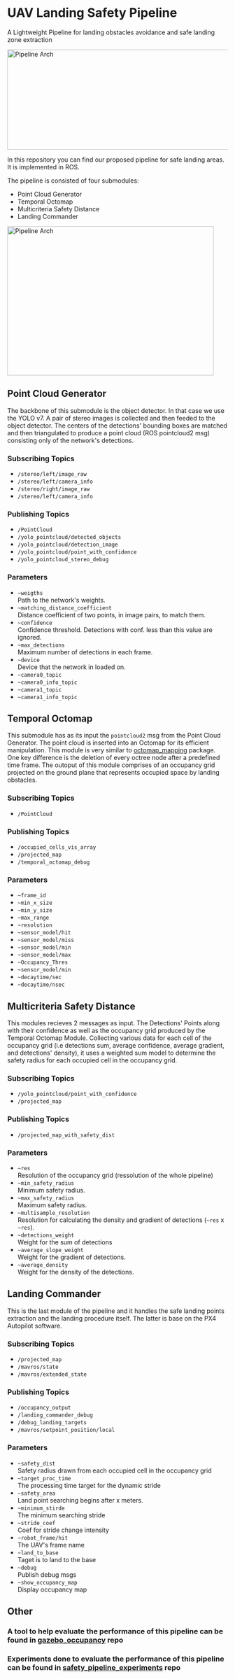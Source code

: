 # UAV Landing Safety Pipeline
A Lightweight Pipeline for landing obstacles avoidance and safe landing zone extraction

<img src="images/GitHub.png" alt="Pipeline Arch" style="height: 229px; width:550px;"/>

In this repository you can find our proposed pipeline for safe landing areas. It is implemented in ROS.

The pipeline is consisted of four submodules:

<ul>
  <li>Point Cloud Generator</li>
  <li>Temporal Octomap</li>
  <li>Multicriteria Safety Distance</li>
  <li>Landing Commander</li>
</ul>

<img src="images/pipeline_arch.png" alt="Pipeline Arch" style="height: 341px; width:472px;"/>

## __Point Cloud Generator__
The backbone of this submodule is the object detector. In that case we use the YOLO v7. A pair of stereo images is collected and then feeded to the object detector. The centers of the detections' bounding boxes are matched and then triangulated to produce a point cloud (ROS pointcloud2 msg) consisting only of the network's detections.

### Subscribing Topics
<ul>
  <li><code>/stereo/left/image_raw</code></li>
  <li><code>/stereo/left/camera_info</code></li>
  <li><code>/stereo/right/image_raw</code></li>
  <li><code>/stereo/left/camera_info</code></li>
</ul>

### Publishing Topics
<ul>
  <li><code>/PointCloud</code></li>
  <li><code>/yolo_pointcloud/detected_objects</code></li>
  <li><code>/yolo_pointcloud/detection_image</code></li>
  <li><code>/yolo_pointcloud/point_with_confidence</code></li>
  <li><code>/yolo_pointcloud_stereo_debug</code></li>
</ul>

### Parameters
<ul>
  <li><code>~weigths</code></li>
  Path to the network's weights.
  <li><code>~matching_distance_coefficient</code></li>
  Distance coefficient of two points, in image pairs, to match them.
  <li><code>~confidence</code></li>
  Confidence threshold. Detections with conf. less than this value are ignored.
  <li><code>~max_detections</code></li>
  Maximum number of detections in each frame.
  <li><code>~device</code></li>
  Device that the network in loaded on.
  <li><code>~camera0_topic</code></li>
  <li><code>~camera0_info_topic</code></li>
  <li><code>~camera1_topic</code></li>
  <li><code>~camera1_info_topic</code></li>
</ul>

## __Temporal Octomap__
This submodule has as its input the <code>pointcloud2</code> msg from the Point Cloud Generator. The point cloud is inserted into an Octomap for its efficient manipulation. This module is very similar to [octomap_mapping](https://github.com/OctoMap/octomap_mapping.git) package. One key difference is the deletion of every octree node after a predefined time frame. The outoput of this module comprises of an occupancy grid projected on the ground plane that represents occupied space by landing obstacles.

### Subscribing Topics
<ul>
  <li><code>/PointCloud</code></li>
</ul>

### Publishing Topics
<ul>
  <li><code>/occupied_cells_vis_array</code></li>
  <li><code>/projected_map</code></li>
  <li><code>/temporal_octomap_debug</code></li>
</ul>

### Parameters
<ul>
  <li><code>~frame_id</code></li>
  <li><code>~min_x_size</code></li>
  <li><code>~min_y_size</code></li>
  <li><code>~max_range</code></li>
  <li><code>~resolution</code></li>
  <li><code>~sensor_model/hit</code></li>
  <li><code>~sensor_model/miss</code></li>
  <li><code>~sensor_model/min</code></li>
  <li><code>~sensor_model/max</code></li>
  <li><code>~Occupancy_Thres</code></li>
  <li><code>~sensor_model/min</code></li>
  <li><code>~decaytime/sec</code></li>
  <li><code>~decaytime/nsec</code></li>
</ul>

## __Multicriteria Safety Distance__
This modules recieves 2 messages as input. The Detections' Points along with their confidence as well as the occupancy grid produced by the Temporal Octomap Module. Collecting various data for each cell of the occupancy grid (i.e detections sum, average confidence, average gradient, and detections' density), it uses a weighted sum model to determine the safety radius for each occupied cell in the occupancy grid.

### Subscribing Topics
<ul>
  <li><code>/yolo_pointcloud/point_with_confidence</code></li>
  <li><code>/projected_map</code></li>
</ul>

### Publishing Topics
<ul>
  <li><code>/projected_map_with_safety_dist</code></li>
</ul>

### Parameters
<ul>
  <li><code>~res</code></li>
  Resolution of the occupancy grid (ressolution of the whole pipeline)
  <li><code>~min_safety_radius</code></li>
  Minimum safety radius.
  <li><code>~max_safety_radius</code></li>
  Maximum safety radius.
  <li><code>~multisample_resolution</code></li>
  Resolution for calculating the density and gradient of detections (<code>~res</code> x <code>~res</code>).
  <li><code>~detections_weight</code></li>
  Weight for the sum of detections
  <li><code>~average_slope_weight</code></li>
  Weight for the gradient of detections.
  <li><code>~average_density</code></li>
  Weight for the density of the detections.
</ul>


## __Landing Commander__
This is the last module of the pipeline and it handles the safe landing points extraction and the landing procedure itself. The latter is base on the PX4 Autopilot software.

### Subscribing Topics
<ul>
  <li><code>/projected_map</code></li>
  <li><code>/mavros/state</code></li>
  <li><code>/mavros/extended_state</code></li>
</ul>

### Publishing Topics
<ul>
  <li><code>/occupancy_output</code></li>
  <li><code>/landing_commander_debug</code></li>
  <li><code>/debug_landing_targets</code></li>
  <li><code>/mavros/setpoint_position/local</code></li>
</ul>

### Parameters
<ul>
  <li><code>~safety_dist</code></li>
  Safety radius drawn from each occupied cell in the occupancy grid
  <li><code>~target_proc_time</code></li>
  The processing time target for the dynamic stride
  <li><code>~safety_area</code></li>
  Land point searching begins after x meters.
  <li><code>~minimum_stirde</code></li>
  The minimum searching stride
  <li><code>~stride_coef</code></li>
  Coef for stride change intensity
  <li><code>~robot_frame/hit</code></li>
  The UAV's frame name
  <li><code>~land_to_base</code></li>
  Taget is to land to the base 
  <li><code>~debug</code></li>
  Publish debug msgs
  <li><code>~show_occupancy_map</code></li>
  Display occupancy map  
</ul>


## __Other__


### A tool to help evaluate the performance of this pipeline can be found in [gazebo_occupancy](https://github.com/telemc97/gazebo_occupancy.git) repo

### Experiments done to evaluate the performance of this pipeline can be found in [safety_pipeline_experiments](https://github.com/telemc97/safety_pipeline_experiments.git) repo

